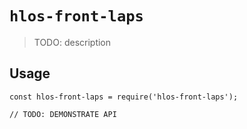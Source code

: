 # `hlos-front-laps`

> TODO: description

## Usage

```
const hlos-front-laps = require('hlos-front-laps');

// TODO: DEMONSTRATE API
```

